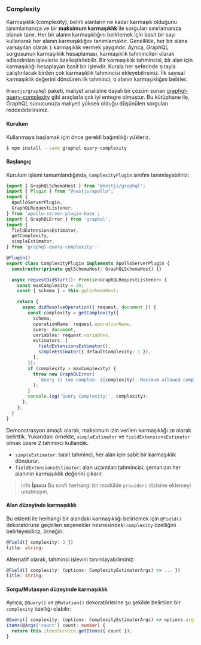 ### Complexity

Karmaşıklık (complexity), belirli alanların ne kadar karmaşık olduğunu tanımlamanıza ve bir **maksimum karmaşıklık** ile sorguları sınırlamanıza olanak tanır. Her bir alanın karmaşıklığını belirlemek için basit bir sayı kullanarak her alanın karmaşıklığını tanımlamaktır. Genellikle, her bir alana varsayılan olarak `1` karmaşıklık vermek yaygındır. Ayrıca, GraphQL sorgusunun karmaşıklık hesaplaması, karmaşıklık tahmincileri olarak adlandırılan işlevlerle özelleştirilebilir. Bir karmaşıklık tahmincisi, bir alan için karmaşıklığı hesaplayan basit bir işlevdir. Kurala her seferinde sırayla çalıştırılacak birden çok karmaşıklık tahmincisi ekleyebilirsiniz. İlk sayısal karmaşıklık değerini döndüren ilk tahminci, o alanın karmaşıklığını belirler.

`@nestjs/graphql` paketi, maliyet analizine dayalı bir çözüm sunan [graphql-query-complexity](https://github.com/slicknode/graphql-query-complexity) gibi araçlarla çok iyi entegre olmuştur. Bu kütüphane ile, GraphQL sunucunuza maliyeti yüksek olduğu düşünülen sorguları reddedebilirsiniz.

#### Kurulum

Kullanmaya başlamak için önce gerekli bağımlılığı yükleriz.

```bash
$ npm install --save graphql-query-complexity
```

#### Başlangıç

Kurulum işlemi tamamlandığında, `ComplexityPlugin` sınıfını tanımlayabiliriz:

```typescript
import { GraphQLSchemaHost } from "@nestjs/graphql";
import { Plugin } from "@nestjs/apollo";
import {
  ApolloServerPlugin,
  GraphQLRequestListener,
} from 'apollo-server-plugin-base';
import { GraphQLError } from 'graphql';
import {
  fieldExtensionsEstimator,
  getComplexity,
  simpleEstimator,
} from 'graphql-query-complexity';

@Plugin()
export class ComplexityPlugin implements ApolloServerPlugin {
  constructor(private gqlSchemaHost: GraphQLSchemaHost) {}

  async requestDidStart(): Promise<GraphQLRequestListener> {
    const maxComplexity = 20;
    const { schema } = this.gqlSchemaHost;

    return {
      async didResolveOperation({ request, document }) {
        const complexity = getComplexity({
          schema,
          operationName: request.operationName,
          query: document,
          variables: request.variables,
          estimators: [
            fieldExtensionsEstimator(),
            simpleEstimator({ defaultComplexity: 1 }),
          ],
        });
        if (complexity > maxComplexity) {
          throw new GraphQLError(
            `Query is too complex: ${complexity}. Maximum allowed complexity: ${maxComplexity}`,
          );
        }
        console.log('Query Complexity:', complexity);
      },
    };
  }
}
```

Demonstrasyon amaçlı olarak, maksimum izin verilen karmaşıklığı `20` olarak belirttik. Yukarıdaki örnekte, `simpleEstimator` ve `fieldExtensionsEstimator` olmak üzere 2 tahminci kullandık.

- `simpleEstimator`: basit tahminci, her alan için sabit bir karmaşıklık döndürür.
- `fieldExtensionsEstimator`: alan uzantıları tahmincisi, şemanızın her alanının karmaşıklık değerini çıkarır.

> info **İpucu** Bu sınıfı herhangi bir modülde `providers` dizisine eklemeyi unutmayın.

#### Alan düzeyinde karmaşıklık

Bu eklenti ile herhangi bir alandaki karmaşıklığı belirlemek için `@Field()` dekoratörüne geçirilen seçenekler nesnesindeki `complexity` özelliğini belirleyebiliriz, örneğin:

```typescript
@Field({ complexity: 3 })
title: string;
```

Alternatif olarak, tahminci işlevini tanımlayabilirsiniz:

```typescript
@Field({ complexity: (options: ComplexityEstimatorArgs) => ... })
title: string;
```

#### Sorgu/Mutasyon düzeyinde karmaşıklık

Ayrıca, `@Query()` ve `@Mutation()` dekoratörlerine şu şekilde belirtilen bir `complexity` özelliği olabilir:

```typescript
@Query({ complexity: (options: ComplexityEstimatorArgs) => options.args.count * options.childComplexity })
items(@Args('count') count: number) {
  return this.itemsService.getItems({ count });
}
```